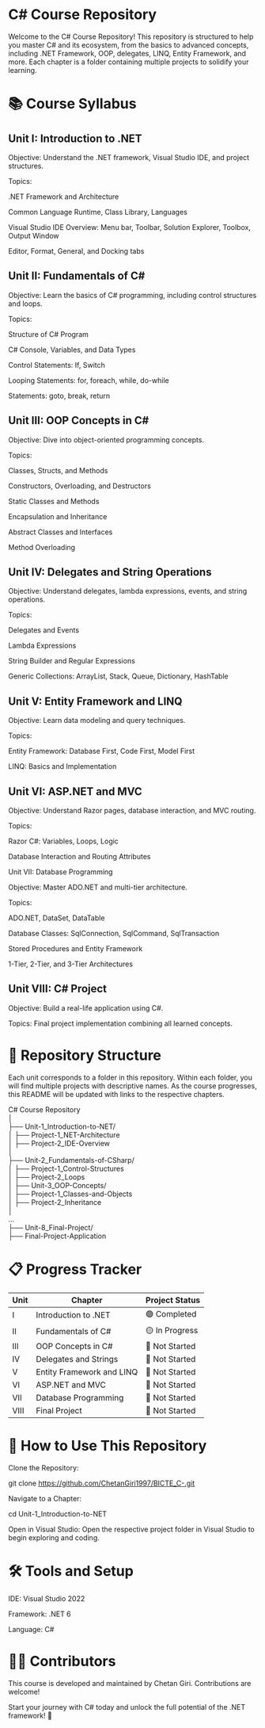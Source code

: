 # C# Course Repository

Welcome to the C# Course Repository! This repository is structured to help you master C# and its ecosystem, from the basics to advanced concepts, including .NET Framework, OOP, delegates, LINQ, Entity Framework, and more. Each chapter is a folder containing multiple projects to solidify your learning.

# 📚 Course Syllabus

## Unit I: Introduction to .NET

Objective: Understand the .NET framework, Visual Studio IDE, and project structures.

Topics:

.NET Framework and Architecture

Common Language Runtime, Class Library, Languages

Visual Studio IDE Overview: Menu bar, Toolbar, Solution Explorer, Toolbox, Output Window

Editor, Format, General, and Docking tabs

## Unit II: Fundamentals of C#

Objective: Learn the basics of C# programming, including control structures and loops.

Topics:

Structure of C# Program

C# Console, Variables, and Data Types

Control Statements: If, Switch

Looping Statements: for, foreach, while, do-while

Statements: goto, break, return

## Unit III: OOP Concepts in C#

Objective: Dive into object-oriented programming concepts.

Topics:

Classes, Structs, and Methods

Constructors, Overloading, and Destructors

Static Classes and Methods

Encapsulation and Inheritance

Abstract Classes and Interfaces

Method Overloading

## Unit IV: Delegates and String Operations

Objective: Understand delegates, lambda expressions, events, and string operations.

Topics:

Delegates and Events

Lambda Expressions

String Builder and Regular Expressions

Generic Collections: ArrayList, Stack, Queue, Dictionary, HashTable

## Unit V: Entity Framework and LINQ

Objective: Learn data modeling and query techniques.

Topics:

Entity Framework: Database First, Code First, Model First

LINQ: Basics and Implementation

## Unit VI: ASP.NET and MVC

Objective: Understand Razor pages, database interaction, and MVC routing.

Topics:

Razor C#: Variables, Loops, Logic

Database Interaction and Routing Attributes

Unit VII: Database Programming

Objective: Master ADO.NET and multi-tier architecture.

Topics:

ADO.NET, DataSet, DataTable

Database Classes: SqlConnection, SqlCommand, SqlTransaction

Stored Procedures and Entity Framework

1-Tier, 2-Tier, and 3-Tier Architectures

## Unit VIII: C# Project

Objective: Build a real-life application using C#.

Topics: Final project implementation combining all learned concepts.

# 🚀 Repository Structure

Each unit corresponds to a folder in this repository. Within each folder, you will find multiple projects with descriptive names. As the course progresses, this README will be updated with links to the respective chapters.

C# Course Repository  
│  
├── Unit-1_Introduction-to-NET/  
│   ├── Project-1_NET-Architecture  
│   ├── Project-2_IDE-Overview  
│  
├── Unit-2_Fundamentals-of-CSharp/  
│   ├── Project-1_Control-Structures  
│   ├── Project-2_Loops  
│ 
├── Unit-3_OOP-Concepts/  
│   ├── Project-1_Classes-and-Objects  
│   ├── Project-2_Inheritance  
│  
...  
├── Unit-8_Final-Project/  
    ├── Final-Project-Application  
  
# 📋 Progress Tracker

| Unit | Chapter                  | Project Status   |
|------|--------------------------|------------------|
| I    | Introduction to .NET     | 🟢 Completed     |
| II   | Fundamentals of C#       | 🟡 In Progress   |
| III  | OOP Concepts in C#       | 🔴 Not Started   |
| IV   | Delegates and Strings    | 🔴 Not Started   |
| V    | Entity Framework and LINQ| 🔴 Not Started   |
| VI   | ASP.NET and MVC          | 🔴 Not Started   |
| VII  | Database Programming     | 🔴 Not Started   |
| VIII | Final Project            | 🔴 Not Started   |


# 🎯 How to Use This Repository

Clone the Repository:

git clone https://github.com/ChetanGiri1997/BICTE_C-.git

Navigate to a Chapter:

cd Unit-1_Introduction-to-NET

Open in Visual Studio:
Open the respective project folder in Visual Studio to begin exploring and coding.

# 🛠️ Tools and Setup

IDE: Visual Studio 2022

Framework: .NET 6

Language: C#

# 👨‍💻 Contributors

This course is developed and maintained by Chetan Giri. Contributions are welcome!


Start your journey with C# today and unlock the full potential of the .NET framework! 🚀

